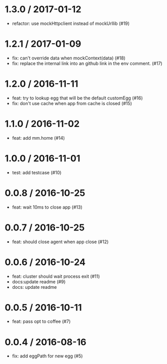 
1.3.0 / 2017-01-12
==================

  * refactor: use mockHttpclient instead of mockUrllib (#19)

1.2.1 / 2017-01-09
==================

  * fix: can't override data when mockContext(data) (#18)
  * fix: replace the internal link into an github link in the env comment. (#17)

1.2.0 / 2016-11-11
==================

  * feat: try to lookup egg that will be the default customEgg (#16)
  * fix: don't use cache when app from cache is closed (#15)

1.1.0 / 2016-11-02
==================

  * feat: add mm.home (#14)

1.0.0 / 2016-11-01
==================

  * test: add testcase (#10)

0.0.8 / 2016-10-25
==================

  * feat: wait 10ms to close app (#13)

0.0.7 / 2016-10-25
==================

  * feat: should close agent when app close (#12)

0.0.6 / 2016-10-24
==================

  * feat: cluster should wait process exit (#11)
  * docs:update readme (#9)
  * docs: update readme

0.0.5 / 2016-10-11
==================

  * feat: pass opt to coffee (#7)

0.0.4 / 2016-08-16
==================

  * fix: add eggPath for new egg (#5)
